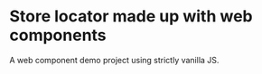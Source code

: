# Store locator made up with web components

A web component demo project using strictly vanilla JS. 